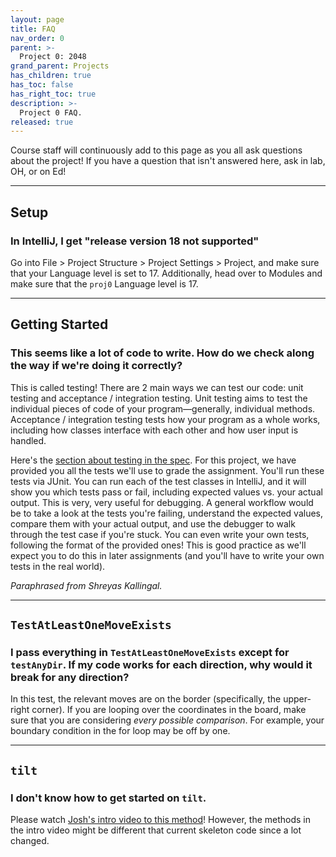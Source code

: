 ```yaml
---
layout: page
title: FAQ
nav_order: 0
parent: >-
  Project 0: 2048
grand_parent: Projects
has_children: true
has_toc: false
has_right_toc: true
description: >-
  Project 0 FAQ.
released: true
---
```


Course staff will continuously add to this page as you all ask questions about the project! If you have a question that
isn't answered here, ask in lab, OH, or on Ed!

---

## Setup

### In IntelliJ, I get "release version 18 not supported"

Go into File > Project Structure > Project Settings > Project, and make sure that your Language level is set to 17.
Additionally, head over to Modules and make sure that the `proj0` Language level is 17.

---

## Getting Started

### This seems like a lot of code to write. How do we check along the way if we're doing it correctly?

This is called testing! There are 2 main ways we can test our code: unit testing and acceptance / integration testing.
Unit testing aims to test the individual pieces of code of your program—generally, individual methods. Acceptance /
integration testing tests how your program as a whole works, including how classes interface with each other and how
user input is handled.

Here's the [section about testing in the spec](index.md#testing). For this project, we have provided you all the tests
we'll use to grade the assignment. You'll run these tests via JUnit. You can run each of the test classes in IntelliJ,
and it will show you which tests pass or fail, including expected values vs. your actual output. This is very, very
useful for debugging. A general workflow would be to take a look at the tests you're failing, understand the expected
values, compare them with your actual output, and use the debugger to walk through the test case if you're stuck. You
can even write your own tests, following the format of the provided ones! This is good practice as we'll expect you to
do this in later assignments (and you'll have to write your own tests in the real world). 

<cite>Paraphrased from Shreyas Kallingal.</cite>

---

## `TestAtLeastOneMoveExists`

### I pass everything in `TestAtLeastOneMoveExists` except for `testAnyDir`. If my code works for each direction, why would it break for any direction?

In this test, the relevant moves are on the border (specifically, the upper-right corner). If you are looping over the
coordinates in the board, make sure that you are considering _every possible comparison_. For example, your boundary
condition in the for loop may be off by one.

---

## `tilt`

### I don't know how to get started on `tilt`.

Please watch [Josh's intro video to this method](https://youtu.be/abFbbK1QY2k)! However, the methods in the intro video might be different that current skeleton code since a lot changed.



